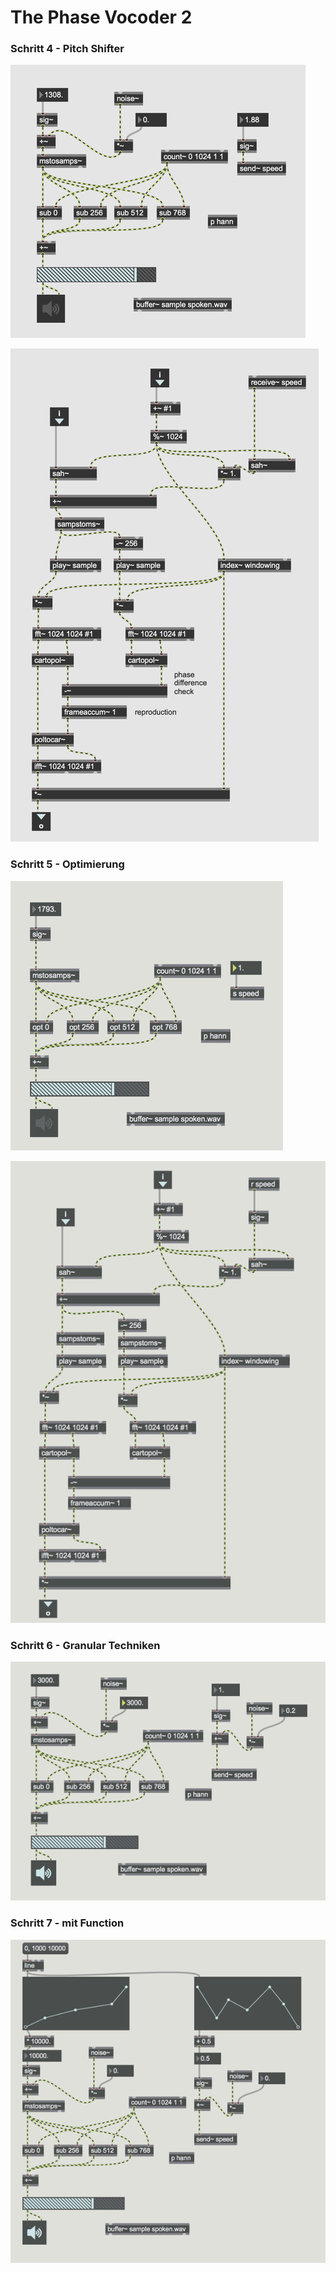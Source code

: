 # The Phase Vocoder 2


### Schritt 4 - Pitch Shifter
 
![](k10/main.png)  

![](k10/sub.png)


### Schritt 5 - Optimierung

![](k10/opt_main.png)

![](k10/opt.png)

### Schritt 6 - Granular Techniken

![](k10/technique.png)

### Schritt 7 - mit Function

![](k10/function.png) 






